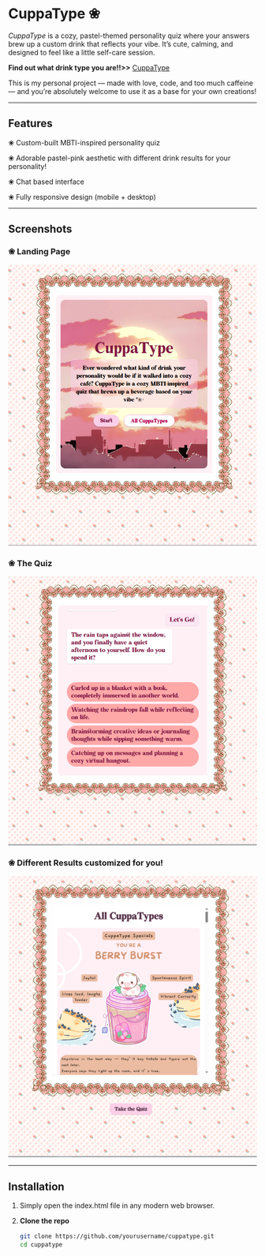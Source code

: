 # CuppaType ❀

*CuppaType* is a cozy, pastel-themed personality quiz where your answers brew up a custom drink that reflects your vibe. It’s cute, calming, and designed to feel like a little self-care session.

**Find out what drink type you are!!>>** [CuppaType](https://manasvinaik.github.io/cuppatype/)

This is my personal project — made with love, code, and too much caffeine — and you’re absolutely welcome to use it as a base for your own creations!

---

## Features

❀ Custom-built MBTI-inspired personality quiz

❀ Adorable pastel-pink aesthetic with different drink results for your personality!

❀ Chat based interface

❀ Fully responsive design (mobile + desktop)

---

## Screenshots

### ❀ Landing Page  
![Landing Page](media/ss1.png)

### ❀ The Quiz
![Question Interface](media/ss2.png)

### ❀ Different Results customized for you! 
![Result Page](media/ss3.png)

---


## Installation
1. Simply open the index.html file in any modern web browser.
   
2. **Clone the repo**
   ```bash
   git clone https://github.com/yourusername/cuppatype.git
   cd cuppatype
